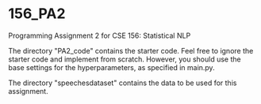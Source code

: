 # 156_PA2
Programming Assignment 2 for CSE 156: Statistical NLP

The directory "PA2_code" contains the starter code.
Feel free to ignore the starter code and implement from scratch.
However, you should use the base settings for the hyperparameters, as specified in main.py.

The directory "speechesdataset" contains the data to be used for this assignment.
